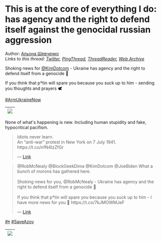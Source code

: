 # This is at the core of everything I do: has agency and the right to defend itself against the genocidal russian aggression

Author: [Альона Шевченко](https://twitter.com/cryptodrftng)  
*Links to this thread: [Twitter](https://twitter.com/cryptodrftng/status/1527413433410408462), [PingThread](https://pingthread.com/thread/1527413433410408462), [ThreadReader](https://threadreaderapp.com/thread/1527413433410408462.html), [Web Archive](https://web.archive.org/web/*/https://twitter.com/cryptodrftng/status/1527413433410408462)*

Shoking news for [@KimDotcom](https://twitter.com/KimDotcom) - Ukraine has agency and the right to defend itself from a genocide 🤯

If you think that p*tin will spare you because you suck up to him - sending you thoughts and prayers 🕊 

[#ArmUkraineNow](https://twitter.com/hashtag/ArmUkraineNow)

| [![](https://pbs.twimg.com/media/FTJ2a6hWUAAPh1a.jpg)](https://pbs.twimg.com/media/FTJ2a6hWUAAPh1a.jpg) |
| :-: |

None of what's happening is new. Including human stupidity and fake, hypocritical pacifism.

<blockquote class="twitter-tweet">
    <p lang="en" dir="ltr">
    Idiots never learn.<br />
    An “anti-war” protest in New York on 7 July 1941. https://t.co/nfN4IzZfGr<br />
    </p>
    &mdash; <a href="https://twitter.com/A_SHEKH0VTS0V/status/1520834977075761159">Link</a>
</blockquote>

<blockquote class="twitter-tweet">
    <p lang="en" dir="ltr">
    @RobMcNealy @BlockGeekDima @KimDotcom @JoeBiden What a bunch of morons has gathered here.<br />
    <br />
    Shoking news for you, @RobMcNealy - Ukraine has agency and the right to defend itself from a genocide 🤯<br />
    <br />
    If you think that p*tin will spare you because you suck up to him - I have more news for you 🤯 https://t.co/7kJMOWMJeF<br />
    </p>
    &mdash; <a href="https://twitter.com/cryptodrftng/status/1527412579794141184">Link</a>
</blockquote>

[#ꑭ](https://twitter.com/hashtag/%EA%91%AD) [#SaveAzov](https://twitter.com/hashtag/SaveAzov)

| [![](https://pbs.twimg.com/media/FTJ4GqWWIAEtIk5.jpg)](https://pbs.twimg.com/media/FTJ4GqWWIAEtIk5.jpg) |
| :-: |

